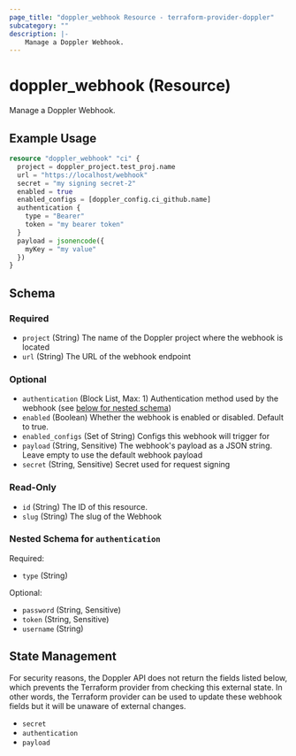 ```yaml
---
page_title: "doppler_webhook Resource - terraform-provider-doppler"
subcategory: ""
description: |-
	Manage a Doppler Webhook.
---
```


# doppler_webhook (Resource)

Manage a Doppler Webhook.

## Example Usage

```terraform
resource "doppler_webhook" "ci" {
  project = doppler_project.test_proj.name
  url = "https://localhost/webhook"
  secret = "my signing secret-2"
  enabled = true
  enabled_configs = [doppler_config.ci_github.name]
  authentication {
    type = "Bearer"
    token = "my bearer token"
  }
  payload = jsonencode({
    myKey = "my value"
  })
}
```

<!-- schema generated by tfplugindocs -->
## Schema

### Required

- `project` (String) The name of the Doppler project where the webhook is located
- `url` (String) The URL of the webhook endpoint

### Optional

- `authentication` (Block List, Max: 1) Authentication method used by the webhook (see [below for nested schema](#nestedblock--authentication))
- `enabled` (Boolean) Whether the webhook is enabled or disabled.  Default to true.
- `enabled_configs` (Set of String) Configs this webhook will trigger for
- `payload` (String, Sensitive) The webhook's payload as a JSON string.  Leave empty to use the default webhook payload
- `secret` (String, Sensitive) Secret used for request signing

### Read-Only

- `id` (String) The ID of this resource.
- `slug` (String) The slug of the Webhook

<a id="nestedblock--authentication"></a>
### Nested Schema for `authentication`

Required:

- `type` (String)

Optional:

- `password` (String, Sensitive)
- `token` (String, Sensitive)
- `username` (String)

## State Management

For security reasons, the Doppler API does not return the fields listed below, which prevents the Terraform provider from checking this external state.
In other words, the Terraform provider can be used to update these webhook fields but it will be unaware of external changes.

- `secret`
- `authentication`
- `payload`
